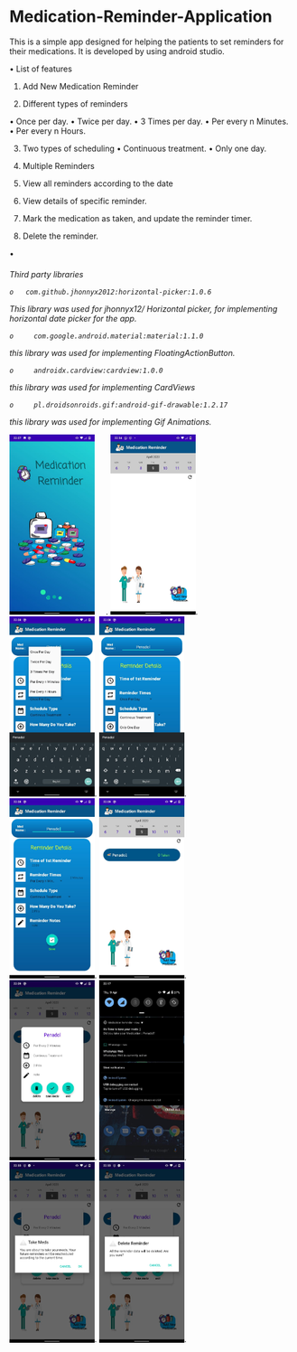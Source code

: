# Medication-Reminder-Application
This is a simple app designed for helping the patients to set reminders for their medications. It is developed by using android studio.

•	List of features

1.	Add New Medication Reminder

2.	Different types of reminders

   •	Once per day.
   •	Twice per day.
   •	3 Times per day.
   •	Per every n Minutes.
   •	Per every n Hours.

3.	Two types of scheduling
   •	Continuous treatment.
   •	Only one day.

4.	Multiple Reminders 
5.	View all reminders according to the date
6.	View details of specific reminder.
7.	Mark the medication as taken, and update the reminder timer.
8.	Delete the reminder.

  •<h6>	Third party libraries

    o   com.github.jhonnyx2012:horizontal-picker:1.0.6

This library was used for jhonnyx12/ Horizontal picker, for implementing horizontal date picker for the app.  

    o	  com.google.android.material:material:1.1.0

this library was used for implementing FloatingActionButton.

    o	  androidx.cardview:cardview:1.0.0

this library was used for implementing CardViews 

    o	  pl.droidsonroids.gif:android-gif-drawable:1.2.17

this library was used for implementing Gif Animations. 



<img src="/img/image007.jpg" width="30%" height="30%" style="margin-right:20px">.
<img src="/img/image005.jpg" width="30%" height="30%">.
<br>
<img src="/img/image011.jpg" width="30%" height="30%">.
<img src="/img/image009.jpg" width="30%" height="30%">.
<br>
<img src="/img/image013.jpg" width="30%" height="30%">.
<img src="/img/image015.jpg" width="30%" height="30%">.
<br>
<img src="/img/image017.jpg" width="30%" height="30%">.
<img src="/img/image019.jpg" width="30%" height="30%">.
<br>
<img src="/img/image021.jpg" width="30%" height="30%">.
<img src="/img/image023.jpg" width="30%" height="30%">.




